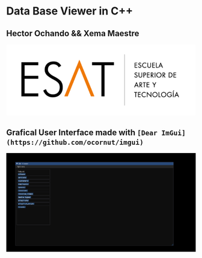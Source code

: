 # Data Base Viewer in C++

## Hector Ochando && Xema Maestre

![BroCode](./doc/logo_esat.png)

## Grafical User Interface made with `[Dear ImGui](https://github.com/ocornut/imgui)`

![DataBase](./doc/database.png)
